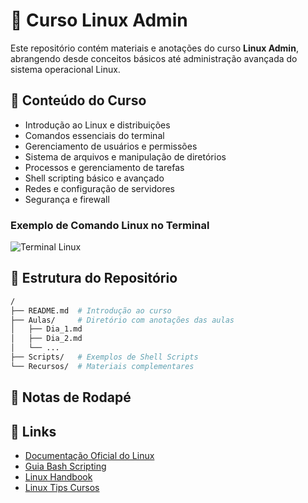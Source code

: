 # 📜 Curso Linux Admin

Este repositório contém materiais e anotações do curso **Linux Admin**, abrangendo desde conceitos básicos até administração avançada do sistema operacional Linux.

## 📖 Conteúdo do Curso

- Introdução ao Linux e distribuições
- Comandos essenciais do terminal
- Gerenciamento de usuários e permissões
- Sistema de arquivos e manipulação de diretórios
- Processos e gerenciamento de tarefas
- Shell scripting básico e avançado
- Redes e configuração de servidores
- Segurança e firewall


### Exemplo de Comando Linux no Terminal
![Terminal Linux](https://miro.medium.com/v2/resize:fit:1400/1*zGZSsGmCMrAF3PEkrvUgKg.gif)


## 📂 Estrutura do Repositório

```bash
/
├── README.md  # Introdução ao curso
├── Aulas/     # Diretório com anotações das aulas
│   ├── Dia_1.md
│   ├── Dia_2.md
│   └── ...
├── Scripts/   # Exemplos de Shell Scripts
└── Recursos/  # Materiais complementares
```

## 📝 Notas de Rodapé


## 🔗 Links
- [Documentação Oficial do Linux](https://www.kernel.org/doc/html/latest/)
- [Guia Bash Scripting](https://www.gnu.org/software/bash/manual/bash.html)
- [Linux Handbook](https://linuxhandbook.com/)
- [Linux Tips Cursos](https://school.linuxtips.io/)


